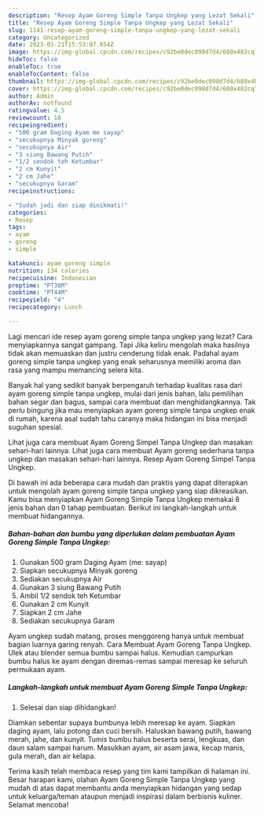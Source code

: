 ```yaml
---
description: "Resep Ayam Goreng Simple Tanpa Ungkep yang Lezat Sekali"
title: "Resep Ayam Goreng Simple Tanpa Ungkep yang Lezat Sekali"
slug: 1141-resep-ayam-goreng-simple-tanpa-ungkep-yang-lezat-sekali
category: Uncategorized
date: 2023-01-21T15:53:07.654Z
image: https://img-global.cpcdn.com/recipes/c92be0dec098d7d4/680x482cq70/ayam-goreng-simple-tanpa-ungkep-foto-resep-utama.jpg
hideToc: false
enableToc: true
enableTocContent: false
thumbnail: https://img-global.cpcdn.com/recipes/c92be0dec098d7d4/680x482cq70/ayam-goreng-simple-tanpa-ungkep-foto-resep-utama.jpg
cover: https://img-global.cpcdn.com/recipes/c92be0dec098d7d4/680x482cq70/ayam-goreng-simple-tanpa-ungkep-foto-resep-utama.jpg
author: Admin
authorAv: notfound
ratingvalue: 4.5
reviewcount: 18
recipeingredient:
- "500 gram Daging Ayam me sayap"
- "secukupnya Minyak goreng"
- "secukupnya Air"
- "3 siung Bawang Putih"
- "1/2 sendok teh Ketumbar"
- "2 cm Kunyit"
- "2 cm Jahe"
- "secukupnya Garam"
recipeinstructions:

- "Sudah jadi dan siap dinikmati!"
categories:
- Resep
tags:
- ayam
- goreng
- simple

katakunci: ayam goreng simple 
nutrition: 134 calories
recipecuisine: Indonesian
preptime: "PT38M"
cooktime: "PT44M"
recipeyield: "4"
recipecategory: Lunch

---
```



Lagi mencari ide resep ayam goreng simple tanpa ungkep yang lezat? Cara menyiapkannya sangat gampang. Tapi Jika keliru mengolah maka hasilnya tidak akan memuaskan dan justru cenderung tidak enak. Padahal ayam goreng simple tanpa ungkep yang enak seharusnya memiliki aroma dan rasa yang mampu memancing selera kita.


Banyak hal yang sedikit banyak berpengaruh terhadap kualitas rasa dari ayam goreng simple tanpa ungkep, mulai dari jenis bahan, lalu pemilihan bahan segar dan bagus, sampai cara membuat dan menghidangkannya. Tak perlu bingung jika mau menyiapkan ayam goreng simple tanpa ungkep enak di rumah, karena asal sudah tahu caranya maka hidangan ini bisa menjadi suguhan spesial.

Lihat juga cara membuat Ayam Goreng Simpel Tanpa Ungkep dan masakan sehari-hari lainnya. Lihat juga cara membuat Ayam goreng sederhana tanpa ungkep dan masakan sehari-hari lainnya. Resep Ayam Goreng Simpel Tanpa Ungkep.


Di bawah ini ada beberapa cara mudah dan praktis yang dapat diterapkan untuk mengolah ayam goreng simple tanpa ungkep yang siap dikreasikan. Kamu bisa menyiapkan Ayam Goreng Simple Tanpa Ungkep memakai 8 jenis bahan dan 0 tahap pembuatan. Berikut ini langkah-langkah untuk membuat hidangannya.

<!--inarticleads1-->

##### Bahan-bahan dan bumbu yang diperlukan dalam pembuatan Ayam Goreng Simple Tanpa Ungkep:

1. Gunakan 500 gram Daging Ayam (me: sayap)
1. Siapkan secukupnya Minyak goreng
1. Sediakan secukupnya Air
1. Gunakan 3 siung Bawang Putih
1. Ambil 1/2 sendok teh Ketumbar
1. Gunakan 2 cm Kunyit
1. Siapkan 2 cm Jahe
1. Sediakan secukupnya Garam


Ayam ungkep sudah matang, proses menggoreng hanya untuk membuat bagian luarnya garing renyah. Cara Membuat Ayam Goreng Tanpa Ungkep. Ulek atau blender semua bumbu sampai halus. Kemudian campurkan bumbu halus ke ayam dengan diremas-remas sampai meresap ke seluruh permukaan ayam. 

<!--inarticleads2-->

##### Langkah-langkah untuk membuat Ayam Goreng Simple Tanpa Ungkep:


1. Selesai dan siap dihidangkan!

Diamkan sebentar supaya bumbunya lebih meresap ke ayam. Siapkan daging ayam, lalu potong dan cuci bersih. Haluskan bawang putih, bawang merah, jahe, dan kunyit. Tumis bumbu halus beserta serai, lengkuas, dan daun salam sampai harum. Masukkan ayam, air asam jawa, kecap manis, gula merah, dan air kelapa. 

Terima kasih telah membaca resep yang tim kami tampilkan di halaman ini. Besar harapan kami, olahan Ayam Goreng Simple Tanpa Ungkep yang mudah di atas dapat membantu anda menyiapkan hidangan yang sedap untuk keluarga/teman ataupun menjadi inspirasi dalam berbisnis kuliner. Selamat mencoba!
